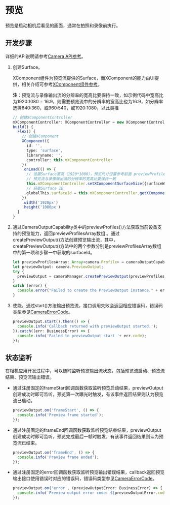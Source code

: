 # 预览

预览是启动相机后看见的画面，通常在拍照和录像前执行。

## 开发步骤

详细的API说明请参考[Camera API参考](../reference/apis/js-apis-camera.md)。

1. 创建Surface。
   
     XComponent组件为预览流提供的Surface，而XComponent的能力由UI提供，相关介绍可参考[XComponent组件参考](../reference/arkui-ts/ts-basic-components-xcomponent.md)。
     
   **注**：预览流与录像输出流的分辨率的宽高比要保持一致，如示例代码中宽高比为1920:1080 = 16:9，则需要预览流中的分辨率的宽高比也为16:9，如分辨率选择640:360，或960:540，或1920:1080，以此类推
   
   ```ts
   // 创建XComponentController 
   mXComponentController: XComponentController = new XComponentController;                   
   build() {
     Flex() {
       // 创建XComponent
       XComponent({                                                                     
         id: '',
         type: 'surface',
         libraryname: '',
         controller: this.mXComponentController
       })
       .onLoad(() => {                                                                  
         // 设置Surface宽高（1920*1080），预览尺寸设置参考前面 previewProfilesArray 获取的当前设备所支持的预览分辨率大小去设置
         // 预览流与录像输出流的分辨率的宽高比要保持一致
         this.mXComponentController.setXComponentSurfaceSize({surfaceWidth:1920,surfaceHeight:1080});
         // 获取Surface ID
         globalThis.surfaceId = this.mXComponentController.getXComponentSurfaceId();
       })
       .width('1920px')                                                                 
       .height('1080px')                                                                
     }
   }
   ```
   
2. 通过CameraOutputCapability类中的previewProfiles()方法获取当前设备支持的预览能力，返回previewProfilesArray数组 。通过createPreviewOutput()方法创建预览输出流，其中，createPreviewOutput()方法中的两个参数分别是previewProfilesArray数组中的第一项和步骤一中获取的surfaceId。
   
   ```ts
   let previewProfilesArray: Array<camera.Profile> = cameraOutputCapability.previewProfiles;
   let previewOutput: camera.PreviewOutput;
   try {
     previewOutput = cameraManager.createPreviewOutput(previewProfilesArray[0], surfaceId);
   } 
   catch (error) {
     console.error("Failed to create the PreviewOutput instance." + error);
   }
   ```

3. 使能。通过start()方法输出预览流，接口调用失败会返回相应错误码，错误码类型参见[CameraErrorCode](../reference/apis/js-apis-camera.md#cameraerrorcode)。
   
   ```ts
   previewOutput.start().then(() => {
     console.info('Callback returned with previewOutput started.');
   }).catch((err: BusinessError) => {
     console.info('Failed to previewOutput start '+ err.code);
   });
   ```


## 状态监听

在相机应用开发过程中，可以随时监听预览输出流状态，包括预览流启动、预览流结束、预览流输出错误。

- 通过注册固定的frameStart回调函数获取监听预览启动结果，previewOutput创建成功时即可监听，预览第一次曝光时触发，有该事件返回结果则认为预览流已启动。
  
  ```ts
  previewOutput.on('frameStart', () => {
    console.info('Preview frame started');
  });
  ```

- 通过注册固定的frameEnd回调函数获取监听预览结束结果，previewOutput创建成功时即可监听，预览完成最后一帧时触发，有该事件返回结果则认为预览流已结束。
  
  ```ts
  previewOutput.on('frameEnd', () => {
    console.info('Preview frame ended');
  });
  ```

- 通过注册固定的error回调函数获取监听预览输出错误结果，callback返回预览输出接口使用错误时对应的错误码，错误码类型参见[CameraErrorCode](../reference/apis/js-apis-camera.md#cameraerrorcode)。
  
  ```ts
  previewOutput.on('error', (previewOutputError: BusinessError) => {
    console.info(`Preview output error code: ${previewOutputError.code}`);
  });
  ```
